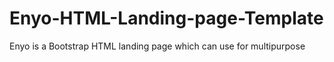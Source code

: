 # Enyo-HTML-Landing-page-Template
Enyo is a Bootstrap HTML landing page which can use for multipurpose 
